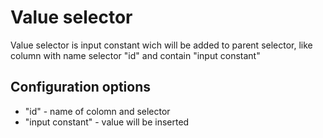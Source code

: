 # Value selector
Value selector is input constant wich will be added to parent selector, like column with name selector "id" and contain "input constant"

## Configuration options
 * "id" - name of colomn and selector
 * "input constant" - value will be inserted
